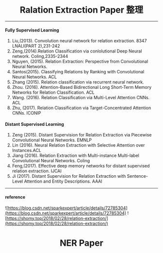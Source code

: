 # <center> Ralation Extraction Paper 整理
---
####  Fully Supervised Learning
1. Liu,(2013). Convolution neural network for relation extraction. 8347 LNALI(PART 2),231-242
2.  Zeng,(2014).Relation Classification via conlolutional Deep Neural network. Coling,2335-2344
3. Nguyen, (2015). Relation Extraction: Perspective from Convolutional Neural Networks.
4. Santos(2015). Classifying Relations by Ranking with Convolutional Neural Networks. ACL
5. Zhang (2015). Relation classification via recurrent neural network.
6. Zhou. (2016). Attention-Based Bidirectional Long Short-Term Memory Networks for Relation Classification. ACL
7. Wang. (2016). Relation Classification via Multi-Level Attention CNNs. ACL
8. Zhu, (2017). Relation Classification via Target-Concentrated Attention CNNs. ICONIP

#### Distant Supervised Learning

1. Zeng (2015). Distant Supervision for Relation Extraction via Piecewise Convolutional Neural Networks. EMNLP
2. Lin (2016). Neural Relation Extraction with Selective Attention over Instances.ACL
3. Jiang (2016). Relation Extraction with Multi-instance Multi-label Convolutional Neural Networks. Coling
4. Feng,(2017). Effective deep memory networks for distant supervised relation extraction. IJCAI
5. Ji (2017). Distant Supervision for Relation Extraction with Sentence-Level Attention and Entity Descriptions. AAAI



---
#### reference
![https://blog.csdn.net/sparkexpert/article/details/72785304](https://blog.csdn.net/sparkexpert/article/details/72785304)
![https://shomy.top/2018/02/28/relation-extraction/](https://shomy.top/2018/02/28/relation-extraction/)



# <center> NER Paper
